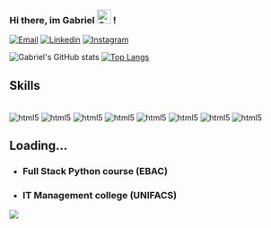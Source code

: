 
### Hi there, im Gabriel <img src="https://raw.githubusercontent.com/Tarikul-Islam-Anik/Animated-Fluent-Emojis/master/Emojis/Smilies/Grinning%20Face.png" alt="Grinning Face" width="25" height="25" /> !
[![Email](https://img.shields.io/badge/Gmail-D14836?style=for-the-badge&logo=gmail&logoColor=white)](https://is.gd/gscardim)
[![Linkedin](https://img.shields.io/badge/LinkedIn-0077B5?style=for-the-badge&logo=linkedin&logoColor=white)](https://www.linkedin.com/in/gabriel-cardim-b06042234/)
[![Instagram](https://img.shields.io/badge/Instagram-E4405F?style=for-the-badge&logo=instagram&logoColor=white)](https://[www.linkedin.com/in/gabriel-cardim](https://www.instagram.com/gabrielscardim/))


![Gabriel's GitHub stats](https://github-readme-stats.vercel.app/api?username=cardim1&show_icons=true&theme=radical)
[![Top Langs](https://github-readme-stats.vercel.app/api/top-langs/?username=cardim1&layout=donut&show_icons=true&theme=radical)](https://github.com/cardim1/github-readme-stats)


## Skills

<div style="display: inline_block"><br/>
<img align="center" alt="html5" src="https://img.shields.io/badge/HTML5-E34F26?style=for-the-badge&logo=html5&logoColor=white">
<img align="center" alt="html5" src="https://img.shields.io/badge/JavaScript-F7DF1E?style=for-the-badge&logo=javascript&logoColor=black">
<img align="center" alt="html5" src="https://img.shields.io/badge/Python-3776AB?style=for-the-badge&logo=python&logoColor=white">
<img align="center" alt="html5" src="https://img.shields.io/badge/CSS-239120?&style=for-the-badge&logo=css3&logoColor=white">
<img align="center" alt="html5" src="https://img.shields.io/badge/React-20232A?style=for-the-badge&logo=react&logoColor=61DAFB">
<img align="center" alt="html5" src="https://img.shields.io/badge/Powershell-2CA5E0?style=for-the-badge&logo=powershell&logoColor=white">
<img align="center" alt="html5" src="https://img.shields.io/badge/Microsoft_Azure-0089D6?style=for-the-badge&logo=microsoft-azure&logoColor=white">
<img align="center" alt="html5" src="https://img.shields.io/badge/Windows-0078D6?style=for-the-badge&logo=windows&logoColor=white">

## Loading...

- ### Full Stack Python course (EBAC)
- ### IT Management college (UNIFACS)
<img src="https://user-images.githubusercontent.com/74038190/212750672-2f3f2b50-c84f-4ed8-a60a-849ae69ff9df.gif">
</div>
